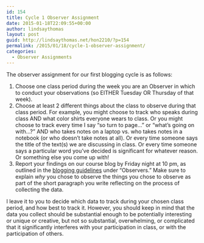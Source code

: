 ```yaml
---
id: 154
title: Cycle 1 Observer Assignment
date: 2015-01-18T22:09:55+00:00
author: lindsaythomas
layout: post
guid: http://lindsaythomas.net/hon2210/?p=154
permalink: /2015/01/18/cycle-1-observer-assignment/
categories:
  - Observer Assignments
---
```

The observer assignment for our first blogging cycle is as follows:

  1. Choose one class period during the week you are an Observer in which to conduct your observations (so EITHER Tuesday OR Thursday of that week).
  2. Choose at least 2 different things about the class to observe during that class period. For example, you might choose to track who speaks during class AND what color shirts everyone wears to class. Or you might choose to track every time I say &#8220;so turn to page&#8230;&#8221; or &#8220;what&#8217;s going on with&#8230;?&#8221; AND who takes notes on a laptop vs. who takes notes in a notebook (or who doesn&#8217;t take notes at all). Or every time someone says the title of the text(s) we are discussing in class. Or every time someone says a particular word you&#8217;ve decided is significant for whatever reason. Or something else you come up with!
  3. Report your findings on our course blog by Friday night at 10 pm, as outlined in the [blogging guidelines](http://lindsaythomas.net/hon2210/blogging-guidelines/) under &#8220;Observers.&#8221; Make sure to explain _why_ you chose to observe the things you chose to observe as part of the short paragraph you write reflecting on the process of collecting the data.

I leave it to you to decide which data to track during your chosen class period, and how best to track it. However, you should keep in mind that the data you collect should be substantial enough to be potentially interesting or unique or creative, but not so substantial, overwhelming, or complicated that it significantly interferes with your participation in class, or with the participation of others.